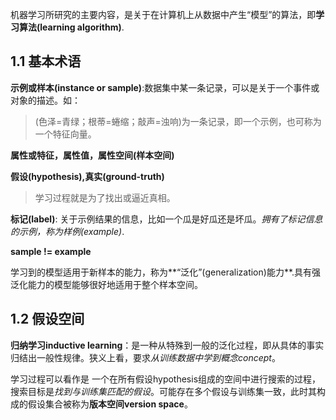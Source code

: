 机器学习所研究的主要内容，是关于在计算机上从数据中产生“模型”的算法，即**学习算法(learning algorithm)**.

## 1.1 基本术语
**示例或样本(instance or sample)**:数据集中某一条记录，可以是关于一个事件或对象的描述。如：
> (色泽=青绿；根蒂=蜷缩；敲声=浊响)为一条记录，即一个示例，也可称为一个特征向量。

**属性或特征，属性值，属性空间(样本空间)**

**假设(hypothesis),真实(ground-truth)**
> 学习过程就是为了找出或逼近真相。

**标记(label)**: 关于示例结果的信息，比如一个瓜是好瓜还是坏瓜。*拥有了标记信息的示例，称为样例(example)*.

**sample != example**

学习到的模型适用于新样本的能力，称为**“泛化”(generalization)能力**.具有强泛化能力的模型能够很好地适用于整个样本空间。

## 1.2 假设空间
**归纳学习inductive learning**：是一种从特殊到一般的泛化过程，即从具体的事实归结出一般性规律。狭义上看，要求*从训练数据中学到概念concept*。

学习过程可以看作是 一个在所有假设hypothesis组成的空间中进行搜索的过程，搜索目标是*找到与训练集匹配的假设*。可能存在多个假设与训练集一致，此时其构成的假设集合被称为**版本空间version space**。
